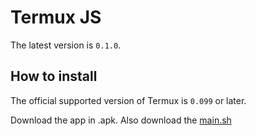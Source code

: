 # Termux JS
The latest version is `0.1.0`.


## How to install
The official supported version of Termux is `0.099` or later.

Download the app in .apk. Also download the [main.sh]()
